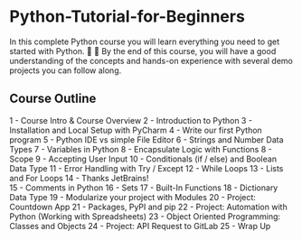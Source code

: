 # Python-Tutorial-for-Beginners
In this complete Python course you will learn everything you need to get started with Python. 🚀 🤩 By the end of this course, you will have a good understanding of the concepts and hands-on experience with several demo projects you can follow along.

## Course Outline
1 - Course Intro & Course Overview
2 - Introduction to Python
3 - Installation and Local Setup with PyCharm
4 - Write our first Python program
5 - Python IDE vs simple File Editor
6 - Strings and Number Data Types
7 - Variables in Python
8 - Encapsulate Logic with Functions
8 - Scope
9 - Accepting User Input
10 - Conditionals (if / else) and Boolean Data Type
11 - Error Handling with Try / Except
12 -  While Loops
13 - Lists and For Loops
14 - Thanks JetBrains!  
15 - Comments in Python
16 - Sets
17 - Built-In Functions
18 - Dictionary Data Type
19 - Modularize your project with Modules
20 - Project: Countdown App
21 - Packages, PyPI and pip
22 - Project: Automation with Python (Working with Spreadsheets)
23 - Object Oriented Programming: Classes and Objects
24 - Project: API Request to GitLab
25 - Wrap Up
